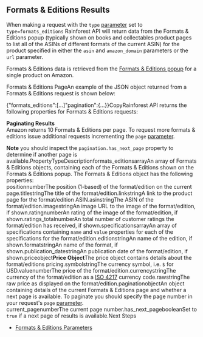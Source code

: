 Formats & Editions Results
--------------------------

When making a request with the `type` [parameter](/docs/product-data-api/parameters/formats-editions) set to `type=formats_editions` Rainforest API will return data from the Formats & Editions popup (typically shown on books and collectables product pages to list all of the ASINs of different formats of the current ASIN) for the product specified in either the `asin` and `amazon_domain` parameters or the `url` parameter.

Formats & Editions data is retrieved from the [Formats & Editions popup](https://www.amazon.com/dp/B00B1GBS9O?th=1&psc=1) for a single product on Amazon.

![]()Formats & Editions PageAn example of the JSON object returned from a Formats & Editions request is shown below:

{"formats\_editions":[...]"pagination":{...}}CopyRainforest API returns the following properties for Formats & Editions requests:



**Paginating Results**  
Amazon returns 10 Formats & Editions per page. To request more formats & editions issue additional requests incrementing the `page` [parameter](/docs/product-data-api/parameters/formats-editions).  
  
**Note** you should inspect the `pagination.has_next_page` property to determine if another page is available.PropertyTypeDescriptionformats\_editionsarrayAn array of Formats & Editions objects, containing each of the Formats & Editions shown on the Formats & Editions popup. The Formats & Editions object has the following properties:  
positionnumberThe position (1-based) of the format/edition on the current page.titlestringThe title of the format/edition.linkstringA link to the product page for the format/edition ASIN.asinstringThe ASIN of the format/edition.imagestringAn image URL to the image of the format/edition, if shown.ratingnumberAn rating of the image of the format/edition, if shown.ratings\_totalnumberAn total number of customer ratings the format/edition has received, if shown.specificationsarrayAn array of specifications containing `name` and `value` properties for each of the specifications for the format/edition.editionstringAn name of the edition, if shown.formatstringAn name of the format, if shown.publication\_datestringAn publication date of the format/edition, if shown.priceobject**Price Object**The price object contains details about the format/editions pricing.symbolstringThe currency symbol, i.e. `$` for USD.valuenumberThe price of the format/edition.currencystringThe currency of the format/edition as a [ISO 4217](https://en.wikipedia.org/wiki/ISO_4217) currency code.rawstringThe raw price as displayed on the format/edition.paginationobjectAn object containing details of the current Formats & Editions page and whether a next page is available. To paginate you should specify the page number in your request's `page` [parameter](/docs/product-data-api/parameters/formats-editions).  
current\_pagenumberThe current page number.has\_next\_pagebooleanSet to `true` if a next page of results is available.Next Steps

* [Formats & Editions Parameters](/docs/product-data-api/parameters/formats-editions)
